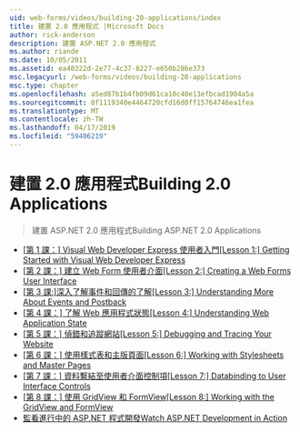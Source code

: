 ```yaml
---
uid: web-forms/videos/building-20-applications/index
title: 建置 2.0 應用程式 |Microsoft Docs
author: rick-anderson
description: 建置 ASP.NET 2.0 應用程式
ms.author: riande
ms.date: 10/05/2011
ms.assetid: ea40322d-2e77-4c37-8227-e650b286e373
msc.legacyurl: /web-forms/videos/building-20-applications
msc.type: chapter
ms.openlocfilehash: a5ed87b1b4fb09d61ca10c40e13efbcad1904a5a
ms.sourcegitcommit: 0f1119340e4464720cfd16d0ff15764746ea1fea
ms.translationtype: MT
ms.contentlocale: zh-TW
ms.lasthandoff: 04/17/2019
ms.locfileid: "59406219"
---
```

# <a name="building-20-applications"></a><span data-ttu-id="56ea9-103">建置 2.0 應用程式</span><span class="sxs-lookup"><span data-stu-id="56ea9-103">Building 2.0 Applications</span></span>

> <span data-ttu-id="56ea9-104">建置 ASP.NET 2.0 應用程式</span><span class="sxs-lookup"><span data-stu-id="56ea9-104">Building ASP.NET 2.0 Applications</span></span>


- <span data-ttu-id="56ea9-105">[[第 1 課：] Visual Web Developer Express 使用者入門](lesson-1-getting-started-with-visual-web-developer-express.md)</span><span class="sxs-lookup"><span data-stu-id="56ea9-105">[[Lesson 1:] Getting Started with Visual Web Developer Express](lesson-1-getting-started-with-visual-web-developer-express.md)</span></span>
- <span data-ttu-id="56ea9-106">[[第 2 課：] 建立 Web Form 使用者介面](lesson-2-creating-a-web-forms-user-interface.md)</span><span class="sxs-lookup"><span data-stu-id="56ea9-106">[[Lesson 2:] Creating a Web Forms User Interface](lesson-2-creating-a-web-forms-user-interface.md)</span></span>
- <span data-ttu-id="56ea9-107">[[第 3 課:]深入了解事件和回傳的了解](lesson-3-understanding-more-about-events-and-postback.md)</span><span class="sxs-lookup"><span data-stu-id="56ea9-107">[[Lesson 3:] Understanding More About Events and Postback](lesson-3-understanding-more-about-events-and-postback.md)</span></span>
- <span data-ttu-id="56ea9-108">[[第 4 課：] 了解 Web 應用程式狀態](lesson-4-understanding-web-application-state.md)</span><span class="sxs-lookup"><span data-stu-id="56ea9-108">[[Lesson 4:] Understanding Web Application State](lesson-4-understanding-web-application-state.md)</span></span>
- <span data-ttu-id="56ea9-109">[[第 5 課：] 偵錯和追蹤網站](lesson-5-debugging-and-tracing-your-website.md)</span><span class="sxs-lookup"><span data-stu-id="56ea9-109">[[Lesson 5:] Debugging and Tracing Your Website](lesson-5-debugging-and-tracing-your-website.md)</span></span>
- <span data-ttu-id="56ea9-110">[[第 6 課：] 使用樣式表和主版頁面](lesson-6-working-with-stylesheets-and-master-pages.md)</span><span class="sxs-lookup"><span data-stu-id="56ea9-110">[[Lesson 6:] Working with Stylesheets and Master Pages](lesson-6-working-with-stylesheets-and-master-pages.md)</span></span>
- <span data-ttu-id="56ea9-111">[[第 7 課：] 資料繫結至使用者介面控制項](lesson-7-databinding-to-user-interface-controls.md)</span><span class="sxs-lookup"><span data-stu-id="56ea9-111">[[Lesson 7:] Databinding to User Interface Controls](lesson-7-databinding-to-user-interface-controls.md)</span></span>
- <span data-ttu-id="56ea9-112">[[第 8 課：] 使用 GridView 和 FormView](lesson-8-working-with-the-gridview-and-formview.md)</span><span class="sxs-lookup"><span data-stu-id="56ea9-112">[[Lesson 8:] Working with the GridView and FormView](lesson-8-working-with-the-gridview-and-formview.md)</span></span>
- [<span data-ttu-id="56ea9-113">監看進行中的 ASP.NET 程式開發</span><span class="sxs-lookup"><span data-stu-id="56ea9-113">Watch ASP.NET Development in Action</span></span>](watch-aspnet-development-in-action.md)
